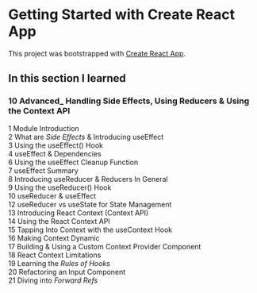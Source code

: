 # Getting Started with Create React App

This project was bootstrapped with [Create React App](https://github.com/facebook/create-react-app).

## In this section I learned
### 10 Advanced_ Handling Side Effects, Using Reducers & Using the Context API
1 Module Introduction <br/>
2 What are _Side Effects_ & Introducing useEffect <br/>
3 Using the useEffect() Hook <br/>
4 useEffect & Dependencies <br/>
6 Using the useEffect Cleanup Function <br/>
7 useEffect Summary <br/>
8 Introducing useReducer & Reducers In General <br/>
9 Using the useReducer() Hook <br/>
10 useReducer & useEffect <br/>
12 useReducer vs useState for State Management <br/>
13 Introducing React Context (Context API) <br/>
14 Using the React Context API <br/>
15 Tapping Into Context with the useContext Hook <br/>
16 Making Context Dynamic <br/>
17 Building & Using a Custom Context Provider Component <br/>
18 React Context Limitations <br/>
19 Learning the _Rules of Hooks_ <br/>
20 Refactoring an Input Component <br/>
21 Diving into _Forward Refs_
